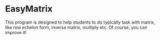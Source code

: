 # EasyMatrix
This program is designed to help students to do typically task with matrix, like row echelon form, inverse matrix, multiply etc.
Of course, you can improve it!
